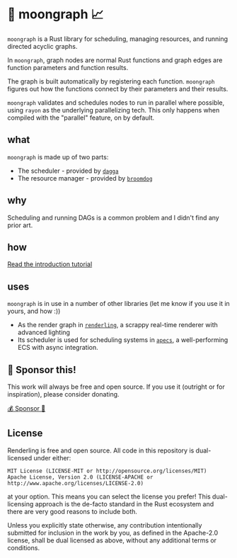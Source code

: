 # 🌙 moongraph 📈

`moongraph` is a Rust library for scheduling, managing resources, and running directed acyclic graphs.

In `moongraph`, graph nodes are normal Rust functions and graph edges are function parameters and function results.

The graph is built automatically by registering each function. `moongraph` figures out how the functions connect by their parameters and their results.

`moongraph` validates and schedules nodes to run in parallel where possible, using `rayon` as the underlying parallelizing tech. This only happens when compiled with the "parallel" feature, on by default.

## what

`moongraph` is made up of two parts:

* The scheduler - provided by [`dagga`](https://github.com/schell/dagga)
* The resource manager - provided by [`broomdog`](https://github.com/schell/broomdog)

## why

Scheduling and running DAGs is a common problem and I didn't find any prior art.

## how

[Read the introduction tutorial](https://docs.rs/moongraph/0.3.7/moongraph/tutorial/index.html)

## uses

`moongraph` is in use in a number of other libraries (let me know if you use it in yours, and how :))

* As the render graph in [`renderling`](https://github.com/schell/renderling), a scrappy real-time renderer with advanced lighting
* Its scheduler is used for scheduling systems in [`apecs`](https://github.com/schell/apecs), a well-performing ECS with async integration.

## 💚 Sponsor this!

This work will always be free and open source. If you use it (outright or for inspiration), please consider donating.

[💰 Sponsor 💝](https://github.com/sponsors/schell)

## License
Renderling is free and open source. All code in this repository is dual-licensed under either:

    MIT License (LICENSE-MIT or http://opensource.org/licenses/MIT)
    Apache License, Version 2.0 (LICENSE-APACHE or http://www.apache.org/licenses/LICENSE-2.0)

at your option. This means you can select the license you prefer! This dual-licensing approach
is the de-facto standard in the Rust ecosystem and there are very good reasons to include both.

Unless you explicitly state otherwise, any contribution intentionally submitted for inclusion
in the work by you, as defined in the Apache-2.0 license, shall be dual licensed as above,
without any additional terms or conditions.
